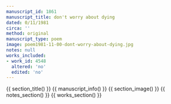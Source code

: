 ```yaml
---
manuscript_id: 1861
manuscript_title: don't worry about dying
dated: 0/11/1981
circa: ''
method: original
manuscript_type: poem
image: poem1981-11-00-dont-worry-about-dying.jpg
notes: null
works_included:
- work_id: 4548
  altered: 'no'
  edited: 'no'
---
```


{{ section_title() }}
{{ manuscript_info() }}
{{ section_image() }}
{{ notes_section() }}
{{ works_section() }}
